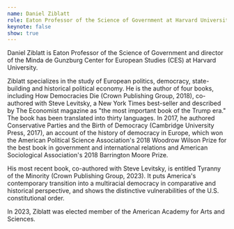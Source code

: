 ```yaml
---
name: Daniel Ziblatt
role: Eaton Professor of the Science of Government at Harvard University
keynote: false
show: true
---
```


Daniel Ziblatt is Eaton Professor of the Science of Government and director of the Minda de Gunzburg Center for European Studies (CES) at Harvard University.

Ziblatt specializes in the study of European politics, democracy, state-building and historical political economy. He is the author of four books, including How Democracies Die (Crown Publishing Group, 2018), co-authored with Steve Levitsky, a New York Times best-seller and described by The Economist magazine as "the most important book of the Trump era." The book has been translated into thirty languages. In 2017, he authored Conservative Parties and the Birth of Democracy (Cambridge University Press, 2017), an account of the history of democracy in Europe, which won the American Political Science Association's 2018 Woodrow Wilson Prize for the best book in government and international relations and American Sociological Association's 2018 Barrington Moore Prize. 

His most recent book, co-authored with Steve Levitsky, is entitled Tyranny of the Minority (Crown Publishing Group, 2023). It puts America's contemporary transition into a multiracial democracy in comparative and historical perspective, and shows the distinctive vulnerabilities of the U.S. constitutional order.

In 2023, Ziblatt was elected member of the American Academy for Arts and Sciences.